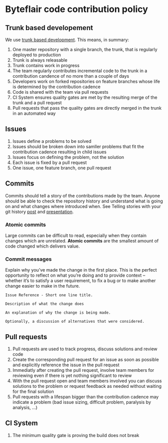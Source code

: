 # Byteflair code contribution policy

## Trunk based developement

We use [trunk based development](https://trunkbaseddevelopment.com/). This means, in summary:

1. One master repository with a single branch, the trunk, that is regularly deployed to production
1. Trunk is always releasable
1. Trunk contains work in progress
1. The team regularly contributes incremental code to the trunk in a contribution candence of no more than a couple of days
1. Developers work on forked repositories on feature branches whose life is determined by the contribution cadence
1. Code is shared with the team via pull requests
1. CI System ensures quality gates are met by the resulting merge of the trunk and a pull request
1. Pull requests that pass the quality gates are directly merged in the trunk in an automated way

## Issues

1. Issues define a problems to be solved
1. Issues should be broken down into samller problems that fit the contribution cadence resulting in child issues
1. Issues focus on defining the problem, not the solution
1. Each issue is fixed by a pull request
1. One issue, one feature branch, one pull request

## Commits

Commits should tell a story of the contributions made by the team. Anyone should be able to check the repository history and understand what is going on and what changes where introduced when. See Telling stories with your git history [post](https://about.futurelearn.com/blog/telling-stories-with-your-git-history) and [presentation](https://www.slideshare.net/joelchippindale/telling-stories-through-your-commits).

### Atomic commits

Large commits can be difficult to read, especially when they contain changes which are unrelated. **Atomic commits** are the smallest amount of code changed which delivers value.

### Commit messages

Explain why you’ve made the change in the first place. This is the perfect opportunity to reflect on what you’re doing and to provide context – whether it’s to satisfy a user requirement, to fix a bug or to make another change easier to make in the future.

```
Issue Reference - Short one line title.

Description of what the change does

An explanation of why the change is being made.

Optionally, a discussion of alternatives that were considered.
```

## Pull requests

1. Pull requests are used to track progress, discuss solutions and review code
1. Create the corresponding pull request for an issue as soon as possible and explicitly reference the issue in the pull request
1. Immediatly after creating the pull request, involve team members for reviewing even if there is yet nothing significant to review
1. With the pull request open and team members involved you can discuss solutions to the problem or request feedback as needed without waiting for the final solution
1. Pull requests with a lifespan bigger than the contribution cadence may indicate a problem (bad issue sizing, difficult problem, paralysis by analysis, ...)

## CI System

1. The minimum quality gate is proving the build does not break

